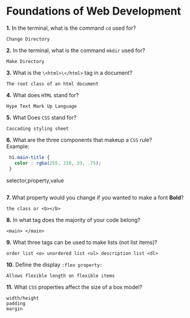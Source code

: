 # Foundations of Web Development

**1.** In the terminal, what is the command `cd` used for?
<!-- enter you answer in the space below -->
```
Change Directory
```

**2.** In the terminal, what is the command `mkdir` used for?
<!-- enter you answer in the space below -->
```
Make Directory

```

**3.** What is the `\<html>\</html>` tag in a document?
<!-- enter you answer in the space below -->
```
The root class of an html document
```

**4.** What does `HTML` stand for?
<!-- enter you answer in the space below -->
```
Hype Text Mark Up Language
```

**5.** What Does `CSS` stand for?
<!-- enter you answer in the space below -->
```
Cascading styling sheet
```

**6.** What are the three components that makeup a `CSS` rule? <br> Example:
```css
 h1.main-title {
   color : rgba(255, 210, 33, .75);
 }
```
selector,property,value
```

```

**7.** What property would you change if you wanted to make a font **Bold**?
<!-- enter you answer in the space below -->
```
the class or <b></b>
```

**8.** In what tag does the majority of your code belong?
<!-- enter you answer in the space below -->
```
<main> </main>
```

**9.** What three tags can be used to make lists (not list items)?
<!-- enter you answer in the space below -->
```
order list <o> unordered list <ul> description list <dl>

```

**10.** Define the display `:flex property:`
<!-- enter you answer in the space below -->
```
Allows flexible length on flexible items 
```

**11.** What `CSS` properties affect the size of a box model?
<!-- enter you answer in the space below -->
```
width/height
padding
margin
```